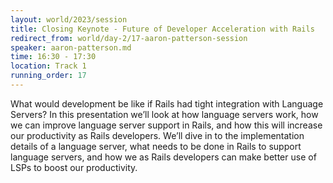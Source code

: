 ```yaml
---
layout: world/2023/session
title: Closing Keynote - Future of Developer Acceleration with Rails
redirect_from: world/day-2/17-aaron-patterson-session
speaker: aaron-patterson.md
time: 16:30 - 17:30
location: Track 1
running_order: 17
---
```


What would development be like if Rails had tight integration with Language Servers? In this presentation we’ll look at how language servers work, how we can improve language server support in Rails, and how this will increase our productivity as Rails developers. We’ll dive in to the implementation details of a language server, what needs to be done in Rails to support language servers, and how we as Rails developers can make better use of LSPs to boost our productivity.
